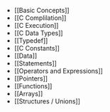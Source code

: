 - [[Basic Concepts]]
- [[C Complilation]]
- [[C Execution]]
- [[C Data Types]]
- [[Typedef]]
- [[C Constants]]
- [[Data]]
- [[Statements]]
- [[Operators and Expressions]]
- [[Pointers]]
- [[Functions]]
- [[Arrays]]
- [[Structures / Unions]]